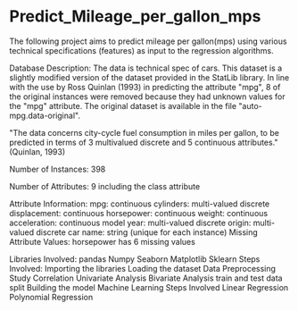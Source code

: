 # Predict_Mileage_per_gallon_mps
The following project aims to predict mileage per gallon(mps) using various technical specifications (features) as input to the regression algorithms.

Database Description:
The data is technical spec of cars. This dataset is a slightly modified version of the dataset provided in the StatLib library. In line with the use by Ross Quinlan (1993) in predicting the attribute "mpg", 8 of the original instances were removed because they had unknown values for the "mpg" attribute. The original dataset is available in the file "auto-mpg.data-original".

"The data concerns city-cycle fuel consumption in miles per gallon, to be predicted in terms of 3 multivalued discrete and 5 continuous attributes." (Quinlan, 1993)

Number of Instances: 398

Number of Attributes: 9 including the class attribute

Attribute Information:
mpg: continuous cylinders: multi-valued discrete displacement: continuous horsepower: continuous weight: continuous acceleration: continuous model year: multi-valued discrete origin: multi-valued discrete car name: string (unique for each instance) Missing Attribute Values: horsepower has 6 missing values

Libraries Involved:
pandas
Numpy
Seaborn
Matplotlib
Sklearn
Steps Involved:
Importing the libraries
Loading the dataset
Data Preprocessing
Study Correlation
Univariate Analysis
Bivariate Analysis
train and test data split
Building the model
Machine Learning Steps Involved
Linear Regression
Polynomial Regression


